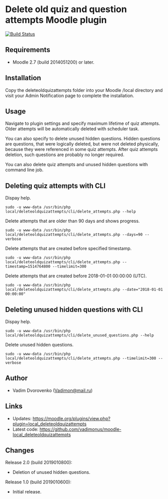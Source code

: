 Delete old quiz and question attempts Moodle plugin
===================================================

[![Build Status](https://travis-ci.org/vadimonus/moodle-local_deleteoldquizattempts.svg?branch=master)](https://travis-ci.org/vadimonus/moodle-local_deleteoldquizattempts)

Requirements
------------
- Moodle 2.7 (build 2014051200) or later.

Installation
------------
Copy the deleteoldquizattempts folder into your Moodle /local directory and visit your Admin Notification page to
complete the installation.

Usage
-----
Navigate to plugin settings and specify maximum lifetime of quiz attempts. Older attempts will be automatically deleted
with scheduler task.

You can also specify to delete unused hidden questions. Hidden questions are questions, that were logically deleted,
but were not deleted physically, because they were referenced in some quiz attempts. After quiz attempts deletion,
such questions are probably no longer required.

You can also delete quiz attempts and unused hidden questions with command line job.

Deleting quiz attempts with CLI
-------------------------------

Dispay help.

`sudo -u www-data /usr/bin/php local/deleteoldquizattempts/cli/delete_attempts.php --help`

Delete attempts that are older than 90 days and shows progress.

`sudo -u www-data /usr/bin/php local/deleteoldquizattempts/cli/delete_attempts.php --days=90 --verbose`

Delete attempts that are created before specified timestamp.

`sudo -u www-data /usr/bin/php local/deleteoldquizattempts/cli/delete_attempts.php --timestamp=1514764800 --timelimit=300`

Delete attempts that are created before 2018-01-01 00:00:00 (UTC).

`sudo -u www-data /usr/bin/php local/deleteoldquizattempts/cli/delete_attempts.php --date="2018-01-01 00:00:00"`

Deleting unused hidden questions with CLI
-----------------------------------------

Dispay help.

`sudo -u www-data /usr/bin/php local/deleteoldquizattempts/cli/delete_unused_questions.php --help`

Delete unused hidden questions.

`sudo -u www-data /usr/bin/php local/deleteoldquizattempts/cli/delete_attempts.php --timelimit=300 --verbose`

Author
------
- Vadim Dvorovenko (Vadimon@mail.ru)

Links
-----
- Updates: https://moodle.org/plugins/view.php?plugin=local_deleteoldquizattempts
- Latest code: https://github.com/vadimonus/moodle-local_deleteoldquizattempts

Changes
-------
Release 2.0 (build 2019010800):
- Deletion of unused hidden questions.

Release 1.0 (build 2019010600):
- Initial release.

